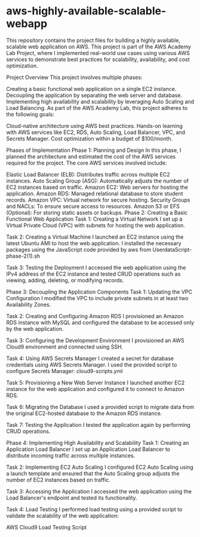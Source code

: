 # aws-highly-available-scalable-webapp
This repository contains the project files for building a highly available, scalable web application on AWS. This project is part of the AWS Academy Lab Project, where I implemented real-world use cases using various AWS services to demonstrate best practices for scalability, availability, and cost optimization.

Project Overview
This project involves multiple phases:

Creating a basic functional web application on a single EC2 instance.
Decoupling the application by separating the web server and database.
Implementing high availability and scalability by leveraging Auto Scaling and Load Balancing.
As part of the AWS Academy Lab, this project adheres to the following goals:

Cloud-native architecture using AWS best practices.
Hands-on learning with AWS services like EC2, RDS, Auto Scaling, Load Balancer, VPC, and Secrets Manager.
Cost optimization within a budget of $100/month.


Phases of Implementation
Phase 1: Planning and Design
In this phase, I planned the architecture and estimated the cost of the AWS services required for the project. The core AWS services involved include:

Elastic Load Balancer (ELB): Distributes traffic across multiple EC2 instances.
Auto Scaling Group (ASG): Automatically adjusts the number of EC2 instances based on traffic.
Amazon EC2: Web servers for hosting the application.
Amazon RDS: Managed relational database to store student records.
Amazon VPC: Virtual network for secure hosting.
Security Groups and NACLs: To ensure secure access to resources.
Amazon S3 or EFS (Optional): For storing static assets or backups.
Phase 2: Creating a Basic Functional Web Application
Task 1: Creating a Virtual Network
I set up a Virtual Private Cloud (VPC) with subnets for hosting the web application.

Task 2: Creating a Virtual Machine
I launched an EC2 instance using the latest Ubuntu AMI to host the web application. I installed the necessary packages using the JavaScript code provided by aws from UserdataScript-phase-2(1).sh


Task 3: Testing the Deployment
I accessed the web application using the IPv4 address of the EC2 instance and tested CRUD operations such as viewing, adding, deleting, or modifying records.

Phase 3: Decoupling the Application Components
Task 1: Updating the VPC Configuration
I modified the VPC to include private subnets in at least two Availability Zones.

Task 2: Creating and Configuring Amazon RDS
I provisioned an Amazon RDS instance with MySQL and configured the database to be accessed only by the web application.

Task 3: Configuring the Development Environment
I provisioned an AWS Cloud9 environment and connected using SSH.

Task 4: Using AWS Secrets Manager
I created a secret for database credentials using AWS Secrets Manager. I used the provided script to configure Secrets Manager: cloud9-scripts.yml

Task 5: Provisioning a New Web Server Instance
I launched another EC2 instance for the web application and configured it to connect to Amazon RDS.

Task 6: Migrating the Database
I used a provided script to migrate data from the original EC2-hosted database to the Amazon RDS instance.

Task 7: Testing the Application
I tested the application again by performing CRUD operations.

Phase 4: Implementing High Availability and Scalability
Task 1: Creating an Application Load Balancer
I set up an Application Load Balancer to distribute incoming traffic across multiple instances.

Task 2: Implementing EC2 Auto Scaling
I configured EC2 Auto Scaling using a launch template and ensured that the Auto Scaling group adjusts the number of EC2 instances based on traffic.

Task 3: Accessing the Application
I accessed the web application using the Load Balancer's endpoint and tested its functionality.

Task 4: Load Testing
I performed load testing using a provided script to validate the scalability of the web application:

AWS Cloud9 Load Testing Script

